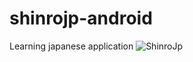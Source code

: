 # shinrojp-android
Learning japanese application
![ShinroJp](https://user-images.githubusercontent.com/58661536/72677008-2bbf8d00-3aca-11ea-80a7-e4bfac14b122.png)


